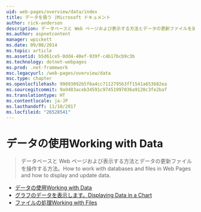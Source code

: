 ```yaml
---
uid: web-pages/overview/data/index
title: データを扱う |Microsoft ドキュメント
author: rick-anderson
description: データベースと Web ページおよび表示する方法とデータの更新ファイルを操作する方法。
ms.author: aspnetcontent
manager: wpickett
ms.date: 09/08/2014
ms.topic: article
ms.assetid: b5d61ce5-0dd4-40ef-939f-c4b17bcb9c3b
ms.technology: dotnet-webpages
ms.prod: .net-framework
msc.legacyurl: /web-pages/overview/data
msc.type: chapter
ms.openlocfilehash: 99893092b5f6a4cc7112795b3ff1541a653682ea
ms.sourcegitcommit: 9a9483aceb34591c97451997036a9120c3fe2baf
ms.translationtype: HT
ms.contentlocale: ja-JP
ms.lasthandoff: 11/10/2017
ms.locfileid: "26528541"
---
```

<a name="working-with-data"></a><span data-ttu-id="267d4-103">データの使用</span><span class="sxs-lookup"><span data-stu-id="267d4-103">Working with Data</span></span>
====================
> <span data-ttu-id="267d4-104">データベースと Web ページおよび表示する方法とデータの更新ファイルを操作する方法。</span><span class="sxs-lookup"><span data-stu-id="267d4-104">How to work with databases and files in Web Pages and how to display and update data.</span></span>


- [<span data-ttu-id="267d4-105">データの使用</span><span class="sxs-lookup"><span data-stu-id="267d4-105">Working with Data</span></span>](5-working-with-data.md)
- [<span data-ttu-id="267d4-106">グラフのデータを表示します。</span><span class="sxs-lookup"><span data-stu-id="267d4-106">Displaying Data in a Chart</span></span>](7-displaying-data-in-a-chart.md)
- [<span data-ttu-id="267d4-107">ファイルの処理</span><span class="sxs-lookup"><span data-stu-id="267d4-107">Working with Files</span></span>](working-with-files.md)
